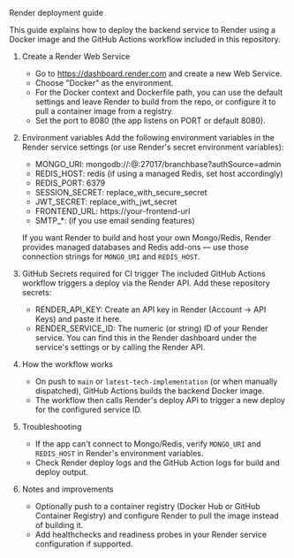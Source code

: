 Render deployment guide

This guide explains how to deploy the backend service to Render using a Docker image and the GitHub Actions workflow included in this repository.

1) Create a Render Web Service
   - Go to https://dashboard.render.com and create a new Web Service.
   - Choose "Docker" as the environment.
   - For the Docker context and Dockerfile path, you can use the default settings and leave Render to build from the repo, or configure it to pull a container image from a registry.
   - Set the port to 8080 (the app listens on PORT or default 8080).

2) Environment variables
   Add the following environment variables in the Render service settings (or use Render's secret environment variables):
   - MONGO_URI: mongodb://<user>:<pass>@<host>:27017/branchbase?authSource=admin
   - REDIS_HOST: redis (if using a managed Redis, set host accordingly)
   - REDIS_PORT: 6379
   - SESSION_SECRET: replace_with_secure_secret
   - JWT_SECRET: replace_with_jwt_secret
   - FRONTEND_URL: https://your-frontend-url
   - SMTP_*: (if you use email sending features)

   If you want Render to build and host your own Mongo/Redis, Render provides managed databases and Redis add-ons — use those connection strings for `MONGO_URI` and `REDIS_HOST`.

3) GitHub Secrets required for CI trigger
   The included GitHub Actions workflow triggers a deploy via the Render API. Add these repository secrets:
   - RENDER_API_KEY: Create an API key in Render (Account -> API Keys) and paste it here.
   - RENDER_SERVICE_ID: The numeric (or string) ID of your Render service. You can find this in the Render dashboard under the service's settings or by calling the Render API.

4) How the workflow works
   - On push to `main` or `latest-tech-implementation` (or when manually dispatched), GitHub Actions builds the backend Docker image.
   - The workflow then calls Render's deploy API to trigger a new deploy for the configured service ID.

5) Troubleshooting
   - If the app can't connect to Mongo/Redis, verify `MONGO_URI` and `REDIS_HOST` in Render's environment variables.
   - Check Render deploy logs and the GitHub Action logs for build and deploy output.

6) Notes and improvements
   - Optionally push to a container registry (Docker Hub or GitHub Container Registry) and configure Render to pull the image instead of building it.
   - Add healthchecks and readiness probes in your Render service configuration if supported.

